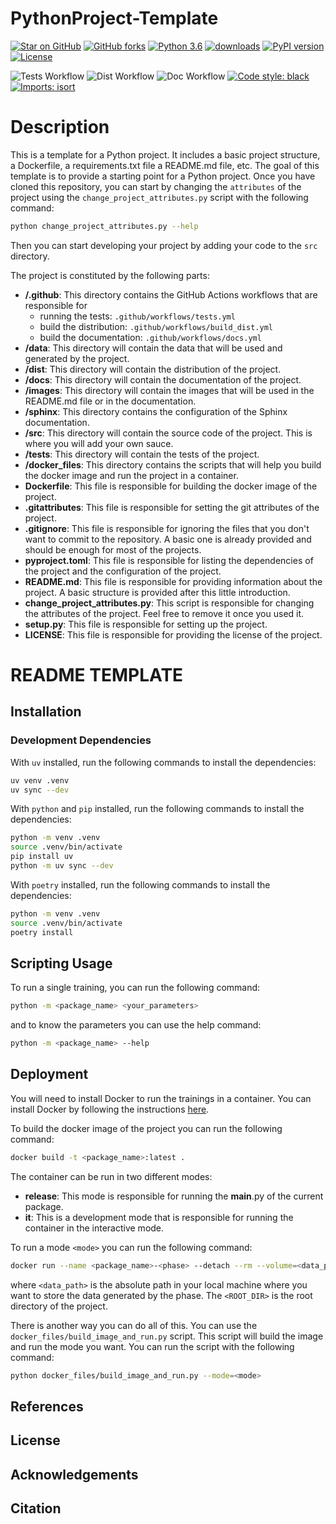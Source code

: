 # PythonProject-Template

[![Star on GitHub](https://img.shields.io/github/stars/JeremieGince/PythonProject-Template.svg?style=social)](https://github.com/JeremieGince/PythonProject-Template/stargazers)
[![GitHub forks](https://img.shields.io/github/forks/JeremieGince/PythonProject-Template?style=social)](https://github.com/JeremieGince/PythonProject-Template/network/members)
[![Python 3.6](https://img.shields.io/badge/python-3.10-blue.svg)](https://www.python.org/downloads/release/python-310/)
[![downloads](https://img.shields.io/pypi/dm/MatchCake)](https://pypi.org/project/MatchCake)
[![PyPI version](https://img.shields.io/pypi/v/MatchCake)](https://pypi.org/project/MatchCake)
[![License](https://img.shields.io/badge/License-Apache_2.0-blue.svg)](LICENSE)

![Tests Workflow](https://github.com/JeremieGince/PythonProject-Template/actions/workflows/tests.yml/badge.svg)
![Dist Workflow](https://github.com/JeremieGince/PythonProject-Template/actions/workflows/build_dist.yml/badge.svg)
![Doc Workflow](https://github.com/JeremieGince/PythonProject-Template/actions/workflows/docs.yml/badge.svg)
[![Code style: black](https://img.shields.io/badge/code%20style-black-000000.svg)](https://github.com/psf/black)
[![Imports: isort](https://img.shields.io/badge/%20imports-isort-%231674b1?style=flat&labelColor=ef8336)](https://pycqa.github.io/isort/)


# Description

This is a template for a Python project. 
It includes a basic project structure, a Dockerfile, a requirements.txt file a README.md file, etc.
The goal of this template is to provide a starting point for a Python project. Once you have cloned this repository, 
you can start by changing the `attributes` of the project using the `change_project_attributes.py` script with
the following command:
```bash
python change_project_attributes.py --help
```

Then you can start developing your project by adding your code to the `src` directory.


The project is constituted by the following parts:

- **/.github**: This directory contains the GitHub Actions workflows that are responsible for
  - running the tests: `.github/workflows/tests.yml`
  - build the distribution: `.github/workflows/build_dist.yml`
  - build the documentation: `.github/workflows/docs.yml`
- **/data**: This directory will contain the data that will be used and generated by the project.
- **/dist**: This directory will contain the distribution of the project.
- **/docs**: This directory will contain the documentation of the project.
- **/images**: This directory will contain the images that will be used in the README.md file or in the documentation.
- **/sphinx**: This directory contains the configuration of the Sphinx documentation.
- **/src**: This directory will contain the source code of the project. This is where you will add your own sauce.
- **/tests**: This directory will contain the tests of the project.
- **/docker_files**: This directory contains the scripts that will help you build the docker image and run the 
   project in a container.
- **Dockerfile**: This file is responsible for building the docker image of the project.
- **.gitattributes**: This file is responsible for setting the git attributes of the project.
- **.gitignore**: This file is responsible for ignoring the files that you don't want to commit to the repository.
   A basic one is already provided and should be enough for most of the projects.
- **pyproject.toml**: This file is responsible for listing the dependencies of the project and the 
   configuration of the project.
- **README.md**: This file is responsible for providing information about the project.
   A basic structure is provided after this little introduction.
- **change_project_attributes.py**: This script is responsible for changing the attributes of the project.
   Feel free to remove it once you used it.
- **setup.py**: This file is responsible for setting up the project.
- **LICENSE**: This file is responsible for providing the license of the project.

# README TEMPLATE

## Installation
### Development Dependencies

With `uv` installed, run the following commands to install the dependencies:
```bash
uv venv .venv
uv sync --dev
```

With `python` and `pip` installed, run the following commands to install the dependencies:
```bash
python -m venv .venv
source .venv/bin/activate
pip install uv
python -m uv sync --dev
```

With `poetry` installed, run the following commands to install the dependencies:
```bash
python -m venv .venv
source .venv/bin/activate
poetry install
```


## Scripting Usage
To run a single training, you can run the following command:
```bash
python -m <package_name> <your_parameters>
```
and to know the parameters you can use the help command:
```bash
python -m <package_name> --help
```

## Deployment
You will need to install Docker to run the trainings in a container. 
You can install Docker by following the instructions [here](https://docs.docker.com/get-docker/).

To build the docker image of the project you can run the following command:
```bash
docker build -t <package_name>:latest .
```

The container can be run in two different modes: 

- **release**: This mode is responsible for running the __main__.py of the current package. 
- **it**: This is a development mode that is responsible for running the container in the interactive mode.

To run a mode `<mode>` you can run the following command:
```bash
docker run --name <package_name>-<phase> --detach --rm --volume=<data_path>:/<ROOT_DIR>/data -e "MODE=<mode>" <package_name>:latest <your_arguments>
```
where `<data_path>` is the absolute path in your local machine where you want to store the data generated by the phase.
The `<ROOT_DIR>` is the root directory of the project.

There is another way you can do all of this. You can use the `docker_files/build_image_and_run.py` script. This script
will build the image and run the mode you want. You can run the script with the following command:
```bash
python docker_files/build_image_and_run.py --mode=<mode>
```


## References


## License


## Acknowledgements


## Citation
```
```
